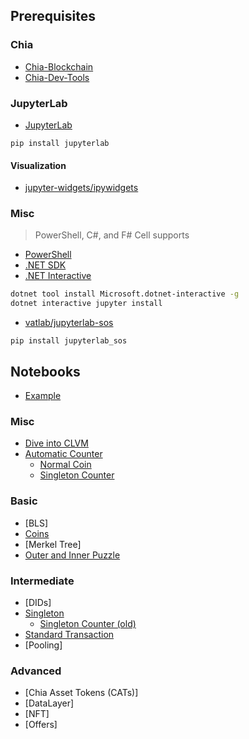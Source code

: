 ## Prerequisites

### Chia
- [Chia-Blockchain](https://github.com/Chia-Network/chia-blockchain)
- [Chia-Dev-Tools](https://github.com/Chia-Network/chia-dev-tools)

### JupyterLab
- [JupyterLab](https://jupyterlab.readthedocs.io/en/stable/getting_started/overview.html)
```
pip install jupyterlab
```
#### Visualization
- [jupyter-widgets/ipywidgets](https://github.com/jupyter-widgets/ipywidgets)

### Misc
> PowerShell, C#, and F# Cell supports
- [PowerShell](https://github.com/PowerShell/PowerShell)
- [.NET SDK](https://docs.microsoft.com/en-us/dotnet/core/install/linux-ubuntu)
- [.NET Interactive](https://github.com/dotnet/interactive)
```sh
dotnet tool install Microsoft.dotnet-interactive -g
dotnet interactive jupyter install
```
- [vatlab/jupyterlab-sos](https://github.com/vatlab/jupyterlab-sos)
```
pip install jupyterlab_sos
```
## Notebooks
- [Example](./notebooks/example.ipynb)

### Misc 
- [Dive into CLVM](notebooks/misc/dive-into-CLVM.ipynb)
- [Automatic Counter](notebooks/misc/counter/README.md)
    - [Normal Coin](notebooks/misc/counter/create-coin.ipynb)
    - [Singleton Counter](notebooks/misc/counter/singleton-counter.ipynb)

### Basic
- [BLS]
- [Coins](notebooks/basic/coins/notebook.ipynb)
- [Merkel Tree]
- [Outer and Inner Puzzle](/notebooks/basic/outer-and-inner-puzzles/notebook.ipynb)

### Intermediate
- [DIDs]
- [Singleton](notebooks/intermediate/singleton/notebook.ipynb)
    - [Singleton Counter (old)](notebooks/intermediate/singleton/singleton_counter.ipynb)
- [Standard Transaction](notebooks/intermediate/standard-transaction/notebook.ipynb)
- [Pooling]

### Advanced
- [Chia Asset Tokens (CATs)]
- [DataLayer]
- [NFT]
- [Offers]
